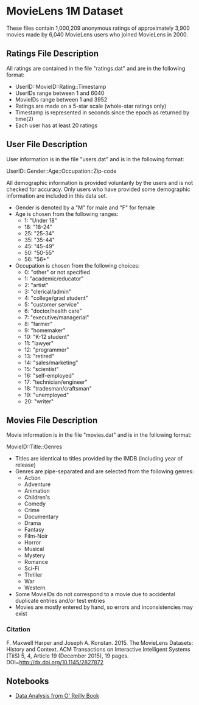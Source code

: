 # MovieLens 1M Dataset

These files contain 1,000,209 anonymous ratings of approximately 3,900 movies made by 6,040 MovieLens users who joined MovieLens in 2000.

## Ratings File Description

All ratings are contained in the file "ratings.dat" and are in the following format:

* UserID::MovieID::Rating::Timestamp
* UserIDs range between 1 and 6040
* MovieIDs range between 1 and 3952
* Ratings are made on a 5-star scale (whole-star ratings only)
* Timestamp is represented in seconds since the epoch as returned by time(2)
* Each user has at least 20 ratings

## User File Description

User information is in the file "users.dat" and is in the following format:

UserID::Gender::Age::Occupation::Zip-code

All demographic information is provided voluntarily by the users and is not checked for accuracy.  Only users who have provided some demographic information are included in this data set.

* Gender is denoted by a "M" for male and "F" for female
* Age is chosen from the following ranges:
    * 1:  "Under 18"
    * 18:  "18-24"
    * 25:  "25-34"
    * 35:  "35-44"
    * 45:  "45-49"
    * 50:  "50-55"
    * 56:  "56+"
* Occupation is chosen from the following choices:
    * 0:  "other" or not specified
    * 1:  "academic/educator"
    * 2:  "artist"
    * 3:  "clerical/admin"
    * 4:  "college/grad student"
    * 5:  "customer service"
    * 6:  "doctor/health care"
    * 7:  "executive/managerial"
    * 8:  "farmer"
    * 9:  "homemaker"
    * 10:  "K-12 student"
    * 11:  "lawyer"
    * 12:  "programmer"
    * 13:  "retired"
    * 14:  "sales/marketing"
    * 15:  "scientist"
    * 16:  "self-employed"
    * 17:  "technician/engineer"
    * 18:  "tradesman/craftsman"
    * 19:  "unemployed"
    * 20:  "writer"

## Movies File Description

Movie information is in the file "movies.dat" and is in the following
format:

MovieID::Title::Genres

* Titles are identical to titles provided by the IMDB (including
year of release)
* Genres are pipe-separated and are selected from the following genres:
   	* Action
   	* Adventure
   	* Animation
   	* Children's
   	* Comedy
   	* Crime
   	* Documentary
   	* Drama
   	* Fantasy
   	* Film-Noir
   	* Horror
   	* Musical
   	* Mystery
   	* Romance
   	* Sci-Fi
   	* Thriller
   	* War
   	* Western
* Some MovieIDs do not correspond to a movie due to accidental duplicate
entries and/or test entries
* Movies are mostly entered by hand, so errors and inconsistencies may exist

### Citation

F. Maxwell Harper and Joseph A. Konstan. 2015. The MovieLens Datasets: History and Context. ACM Transactions on Interactive Intelligent Systems (TiiS) 5, 4, Article 19 (December 2015), 19 pages. DOI=<http://dx.doi.org/10.1145/2827872>

## Notebooks

* [Data Analysis from O&#39; Reilly Book](./01_pydata_analysis_notebook.ipynb)
